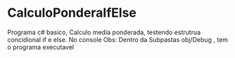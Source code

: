 # CalculoPonderaIfElse
Programa c# basico, Calculo media ponderada, testendo estrutrua concidional if e else. No console
Obs: Dentro da Subpastas obj/Debug , tem o programa executavel
